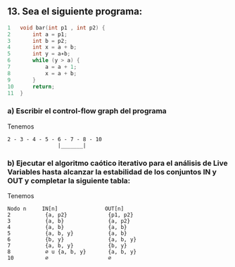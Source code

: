 ## 13. Sea el siguiente programa:

```C
1   void bar(int p1 , int p2) {
2       int a = p1;
3       int b = p2;
4       int x = a + b;
5       int y = a∗b;
6       while (y > a) {
7           a = a + 1;
8           x = a + b;
9       }
10      return;
11  }
```

### a) Escribir el control-flow graph del programa

Tenemos

```
2 - 3 - 4 - 5 - 6 - 7 - 8 - 10
                |_______| 
```

### b) Ejecutar el algoritmo caótico iterativo para el análisis de Live Variables hasta alcanzar la estabilidad de los conjuntos IN y OUT y completar la siguiente tabla:

Tenemos

```
Nodo n     IN[n]               OUT[n]
2           {a, p2}             {p1, p2}
3           {a, b}              {a, p2}
4           {a, b}              {a, b}
5           {a, b, y}           {a, b}
6           {b, y}              {a, b, y}
7           {a, b, y}           {b, y}
8           ∅ u {a, b, y}       {a, b, y}
10          ∅                   ∅
```

